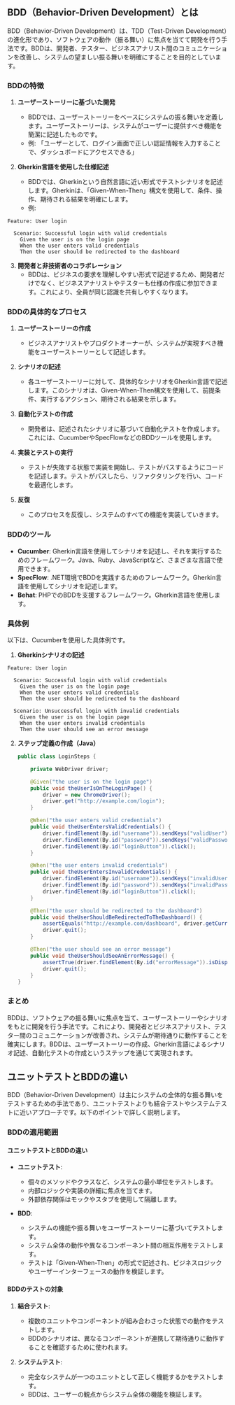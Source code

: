 
## BDD（Behavior-Driven Development）とは

BDD（Behavior-Driven Development）は、TDD（Test-Driven Development）の進化形であり、ソフトウェアの動作（振る舞い）に焦点を当てて開発を行う手法です。BDDは、開発者、テスター、ビジネスアナリスト間のコミュニケーションを改善し、システムの望ましい振る舞いを明確にすることを目的としています。

### BDDの特徴

1. **ユーザーストーリーに基づいた開発**
   - BDDでは、ユーザーストーリーをベースにシステムの振る舞いを定義します。ユーザーストーリーは、システムがユーザーに提供すべき機能を簡潔に記述したものです。
   - 例: 「ユーザーとして、ログイン画面で正しい認証情報を入力することで、ダッシュボードにアクセスできる」

2. **Gherkin言語を使用した仕様記述**
   - BDDでは、Gherkinという自然言語に近い形式でテストシナリオを記述します。Gherkinは、「Given-When-Then」構文を使用して、条件、操作、期待される結果を明確にします。
   - 例:

```gherkin
Feature: User login

  Scenario: Successful login with valid credentials
    Given the user is on the login page
	When the user enters valid credentials
	Then the user should be redirected to the dashboard
```

3. **開発者と非技術者のコラボレーション**
   - BDDは、ビジネスの要求を理解しやすい形式で記述するため、開発者だけでなく、ビジネスアナリストやテスターも仕様の作成に参加できます。これにより、全員が同じ認識を共有しやすくなります。

### BDDの具体的なプロセス

1. **ユーザーストーリーの作成**
   - ビジネスアナリストやプロダクトオーナーが、システムが実現すべき機能をユーザーストーリーとして記述します。

2. **シナリオの記述**
   - 各ユーザーストーリーに対して、具体的なシナリオをGherkin言語で記述します。このシナリオは、Given-When-Then構文を使用して、前提条件、実行するアクション、期待される結果を示します。

3. **自動化テストの作成**
   - 開発者は、記述されたシナリオに基づいて自動化テストを作成します。これには、CucumberやSpecFlowなどのBDDツールを使用します。

4. **実装とテストの実行**
   - テストが失敗する状態で実装を開始し、テストがパスするようにコードを記述します。テストがパスしたら、リファクタリングを行い、コードを最適化します。

5. **反復**
   - このプロセスを反復し、システムのすべての機能を実装していきます。

### BDDのツール

- **Cucumber**: Gherkin言語を使用してシナリオを記述し、それを実行するためのフレームワーク。Java、Ruby、JavaScriptなど、さまざまな言語で使用できます。
- **SpecFlow**: .NET環境でBDDを実践するためのフレームワーク。Gherkin言語を使用してシナリオを記述します。
- **Behat**: PHPでのBDDを支援するフレームワーク。Gherkin言語を使用します。

### 具体例

以下は、Cucumberを使用した具体例です。

1. **Gherkinシナリオの記述**

```gherkin
Feature: User login

  Scenario: Successful login with valid credentials
    Given the user is on the login page
    When the user enters valid credentials
    Then the user should be redirected to the dashboard

  Scenario: Unsuccessful login with invalid credentials
    Given the user is on the login page
    When the user enters invalid credentials
    Then the user should see an error message
```

2. **ステップ定義の作成（Java）**

   ```java
   public class LoginSteps {

       private WebDriver driver;

       @Given("the user is on the login page")
       public void theUserIsOnTheLoginPage() {
           driver = new ChromeDriver();
           driver.get("http://example.com/login");
       }

       @When("the user enters valid credentials")
       public void theUserEntersValidCredentials() {
           driver.findElement(By.id("username")).sendKeys("validUser");
           driver.findElement(By.id("password")).sendKeys("validPassword");
           driver.findElement(By.id("loginButton")).click();
       }

       @When("the user enters invalid credentials")
       public void theUserEntersInvalidCredentials() {
           driver.findElement(By.id("username")).sendKeys("invalidUser");
           driver.findElement(By.id("password")).sendKeys("invalidPassword");
           driver.findElement(By.id("loginButton")).click();
       }

       @Then("the user should be redirected to the dashboard")
       public void theUserShouldBeRedirectedToTheDashboard() {
           assertEquals("http://example.com/dashboard", driver.getCurrentUrl());
           driver.quit();
       }

       @Then("the user should see an error message")
       public void theUserShouldSeeAnErrorMessage() {
           assertTrue(driver.findElement(By.id("errorMessage")).isDisplayed());
           driver.quit();
       }
   }
   ```

### まとめ

BDDは、ソフトウェアの振る舞いに焦点を当て、ユーザーストーリーやシナリオをもとに開発を行う手法です。これにより、開発者とビジネスアナリスト、テスター間のコミュニケーションが改善され、システムが期待通りに動作することを確実にします。BDDは、ユーザーストーリーの作成、Gherkin言語によるシナリオ記述、自動化テストの作成というステップを通じて実現されます。

## ユニットテストとBDDの違い

BDD（Behavior-Driven Development）は主にシステムの全体的な振る舞いをテストするための手法であり、ユニットテストよりも結合テストやシステムテストに近いアプローチです。以下のポイントで詳しく説明します。

### BDDの適用範囲

#### ユニットテストとBDDの違い

- **ユニットテスト**:
    
    - 個々のメソッドやクラスなど、システムの最小単位をテストします。
    - 内部ロジックや実装の詳細に焦点を当てます。
    - 外部依存関係はモックやスタブを使用して隔離します。
- **BDD**:
    
    - システムの機能や振る舞いをユーザーストーリーに基づいてテストします。
    - システム全体の動作や異なるコンポーネント間の相互作用をテストします。
    - テストは「Given-When-Then」の形式で記述され、ビジネスロジックやユーザーインターフェースの動作を検証します。

#### BDDのテストの対象

1. **結合テスト**:
    
    - 複数のユニットやコンポーネントが組み合わさった状態での動作をテストします。
    - BDDのシナリオは、異なるコンポーネントが連携して期待通りに動作することを確認するために使われます。
2. **システムテスト**:
    
    - 完全なシステムが一つのユニットとして正しく機能するかをテストします。
    - BDDは、ユーザーの観点からシステム全体の機能を検証します。